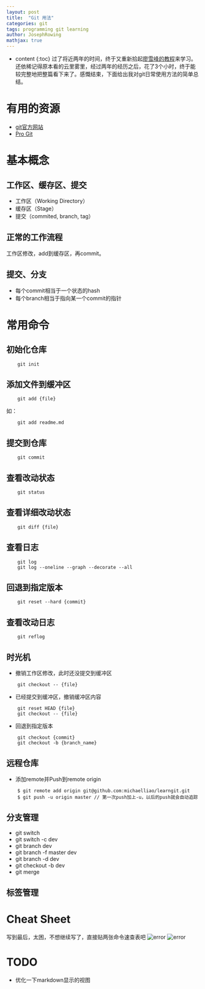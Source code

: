 ```yaml
---
layout: post
title:  "Git 用法"
categories: git
tags: programming git learning
author: JosephRowing
mathjax: true
---
```

* content
{:toc}
过了将近两年的时间，终于又重新拾起[廖雪峰的教程](https://www.liaoxuefeng.com/wiki/896043488029600)来学习。还依稀记得原本看的云里雾里，经过两年的经历之后，花了3个小时，终于能较完整地把整篇看下来了。感慨结束，下面给出我对git日常使用方法的简单总结。

# 有用的资源
- [git官方网站](https://git-scm.com/)
- [Pro Git](https://git-scm.com/book/en/v2)

# 基本概念
## 工作区、缓存区、提交
+ 工作区（Working Directory）
+ 缓存区（Stage）
+ 提交（commited, branch, tag）

## 正常的工作流程
工作区修改，add到缓存区，再commit。

## 提交、分支
+ 每个commit相当于一个状态的hash
+ 每个branch相当于指向某一个commit的指针

# 常用命令
## 初始化仓库
```
	git init
```
## 添加文件到缓冲区
```
	git add {file}
```
如：
```
	git add readme.md
```
## 提交到仓库
```
	git commit
```
## 查看改动状态
```
	git status
```
## 查看详细改动状态
```
	git diff {file}
```
## 查看日志
```
	git log
	git log --oneline --graph --decorate --all
```
## 回退到指定版本
```
	git reset --hard {commit}
```
## 查看改动日志
```
	git reflog
```
## 时光机
+ 撤销工作区修改，此时还没提交到缓冲区
```
	git checkout -- {file}
```
+ 已经提交到缓冲区，撤销缓冲区内容
```
	git reset HEAD {file}
	git checkout -- {file}
```
+ 回退到指定版本
```
	git checkout {commit}
	git checkout -b {branch_name}
```
## 远程仓库
+ 添加remote并Push到remote origin
```
	$ git remote add origin git@github.com:michaelliao/learngit.git
	$ git push -u origin master // 第一次push加上-u，以后的push就会自动追踪
```
## 分支管理
+ git switch
+ git switch -c dev
+ git branch dev
+ git branch -f master dev
+ git branch -d dev
+ git checkout -b dev
+ git merge

## 标签管理

# Cheat Sheet
写到最后，太困，不想继续写了，直接贴两张命令速查表吧
![error](/data/git-cheatsheet-page-001.jpg)
![error](/data/git-cheatsheet-page-002.jpg)

# TODO
+ 优化一下markdown显示的视图
